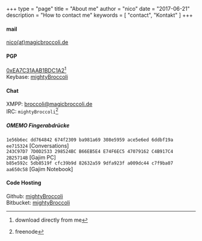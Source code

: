 +++
type = "page"
title = "About me"
author = "nico"
date = "2017-06-21"
description = "How to contact me"
keywords = [ "contact", "Kontakt" ]
+++
#### mail
<i class="fa fa-envelope"></i> [nico(at)magicbroccoli.de](mailto:nico(at)magicbroccoli.de)

#### PGP
[0xEA7C31AAB1BDC1A2](/pgp/pgp_keys.asc)[^1]<br>
<i class="fa fa-key"></i> Keybase: [mightyBroccoli](https://keybase.io/mightyBroccoli)<br>

#### Chat
XMPP: [broccoli@magicbroccoli.de](xmpp:broccoli@magicbroccoli.de)<br>
IRC: `mightyBroccoli`[^2]<br>

##### OMEMO Fingerabdrücke
`1e56b6ec dd764842 674f2309 ba981a69 308e5959 ace5e6ed 6ddbf19a ee715324` [Conversations]<br>
`243C97D7 7D0D2533 298524BC B66EB5E4 E74F6EC5 47079162 C4B917C4 2B25714B` [Gajim PC]<br>
`b85e592c 5db8519f cfc39b9d 82632a59 9dfa923f a009dc44 c7f9ba07 aa650c58` [Gajim Notebook]<br>

#### Code Hosting
<i class="fa fa-github"></i> Github:  [mightyBroccoli](https://github.com/mightyBroccoli)<br>
<i class="fa fa-bitbucket"></i> Bitbucket: [mightyBroccoli](https://bitbucket.org/mightyBroccoli/)<br>
[^1]: download directly from me
[^2]: freenode
